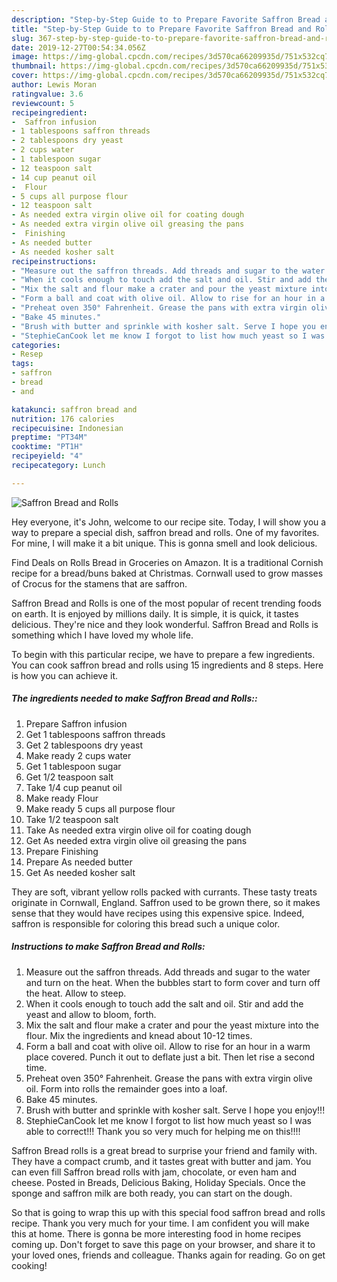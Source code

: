 ```yaml
---
description: "Step-by-Step Guide to to Prepare Favorite Saffron Bread and Rolls"
title: "Step-by-Step Guide to to Prepare Favorite Saffron Bread and Rolls"
slug: 367-step-by-step-guide-to-to-prepare-favorite-saffron-bread-and-rolls
date: 2019-12-27T00:54:34.056Z
image: https://img-global.cpcdn.com/recipes/3d570ca66209935d/751x532cq70/saffron-bread-and-rolls-recipe-main-photo.jpg
thumbnail: https://img-global.cpcdn.com/recipes/3d570ca66209935d/751x532cq70/saffron-bread-and-rolls-recipe-main-photo.jpg
cover: https://img-global.cpcdn.com/recipes/3d570ca66209935d/751x532cq70/saffron-bread-and-rolls-recipe-main-photo.jpg
author: Lewis Moran
ratingvalue: 3.6
reviewcount: 5
recipeingredient:
-  Saffron infusion
- 1 tablespoons saffron threads
- 2 tablespoons dry yeast
- 2 cups water
- 1 tablespoon sugar
- 12 teaspoon salt
- 14 cup peanut oil
-  Flour
- 5 cups all purpose flour
- 12 teaspoon salt
- As needed extra virgin olive oil for coating dough
- As needed extra virgin olive oil greasing the pans
-  Finishing
- As needed butter
- As needed kosher salt
recipeinstructions:
- "Measure out the saffron threads. Add threads and sugar to the water and turn on the heat. When the bubbles start to form cover and turn off the heat. Allow to steep."
- "When it cools enough to touch add the salt and oil. Stir and add the yeast and allow to bloom, forth."
- "Mix the salt and flour make a crater and pour the yeast mixture into the flour. Mix the ingredients and knead about 10-12 times."
- "Form a ball and coat with olive oil. Allow to rise for an hour in a warm place covered. Punch it out to deflate just a bit. Then let rise a second time."
- "Preheat oven 350° Fahrenheit. Grease the pans with extra virgin olive oil. Form into rolls the remainder goes into a loaf."
- "Bake 45 minutes."
- "Brush with butter and sprinkle with kosher salt. Serve I hope you enjoy!!!"
- "StephieCanCook let me know I forgot to list how much yeast so I was able to correct!!! Thank you so very much for helping me on this!!!!"
categories:
- Resep
tags:
- saffron
- bread
- and

katakunci: saffron bread and
nutrition: 176 calories
recipecuisine: Indonesian
preptime: "PT34M"
cooktime: "PT1H"
recipeyield: "4"
recipecategory: Lunch

---
```



![Saffron Bread and Rolls](https://img-global.cpcdn.com/recipes/3d570ca66209935d/751x532cq70/saffron-bread-and-rolls-recipe-main-photo.jpg)

Hey everyone, it's John, welcome to our recipe site. Today, I will show you a way to prepare a special dish, saffron bread and rolls. One of my favorites. For mine, I will make it a bit unique. This is gonna smell and look delicious.

Find Deals on Rolls Bread in Groceries on Amazon. It is a traditional Cornish recipe for a bread/buns baked at Christmas. Cornwall used to grow masses of Crocus for the stamens that are saffron.

Saffron Bread and Rolls is one of the most popular of recent trending foods on earth. It is enjoyed by millions daily. It is simple, it is quick, it tastes delicious. They're nice and they look wonderful. Saffron Bread and Rolls is something which I have loved my whole life.


To begin with this particular recipe, we have to prepare a few ingredients. You can cook saffron bread and rolls using 15 ingredients and 8 steps. Here is how you can achieve it.

##### The ingredients needed to make Saffron Bread and Rolls::

1. Prepare  Saffron infusion
1. Get 1 tablespoons saffron threads
1. Get 2 tablespoons dry yeast
1. Make ready 2 cups water
1. Get 1 tablespoon sugar
1. Get 1/2 teaspoon salt
1. Take 1/4 cup peanut oil
1. Make ready  Flour
1. Make ready 5 cups all purpose flour
1. Take 1/2 teaspoon salt
1. Take As needed extra virgin olive oil for coating dough
1. Get As needed extra virgin olive oil greasing the pans
1. Prepare  Finishing
1. Prepare As needed butter
1. Get As needed kosher salt


They are soft, vibrant yellow rolls packed with currants. These tasty treats originate in Cornwall, England. Saffron used to be grown there, so it makes sense that they would have recipes using this expensive spice. Indeed, saffron is responsible for coloring this bread such a unique color. 

##### Instructions to make Saffron Bread and Rolls:

1. Measure out the saffron threads. Add threads and sugar to the water and turn on the heat. When the bubbles start to form cover and turn off the heat. Allow to steep.
1. When it cools enough to touch add the salt and oil. Stir and add the yeast and allow to bloom, forth.
1. Mix the salt and flour make a crater and pour the yeast mixture into the flour. Mix the ingredients and knead about 10-12 times.
1. Form a ball and coat with olive oil. Allow to rise for an hour in a warm place covered. Punch it out to deflate just a bit. Then let rise a second time.
1. Preheat oven 350° Fahrenheit. Grease the pans with extra virgin olive oil. Form into rolls the remainder goes into a loaf.
1. Bake 45 minutes.
1. Brush with butter and sprinkle with kosher salt. Serve I hope you enjoy!!!
1. StephieCanCook let me know I forgot to list how much yeast so I was able to correct!!! Thank you so very much for helping me on this!!!!


Saffron Bread rolls is a great bread to surprise your friend and family with. They have a compact crumb, and it tastes great with butter and jam. You can even fill Saffron bread rolls with jam, chocolate, or even ham and cheese. Posted in Breads, Delicious Baking, Holiday Specials. Once the sponge and saffron milk are both ready, you can start on the dough. 

So that is going to wrap this up with this special food saffron bread and rolls recipe. Thank you very much for your time. I am confident you will make this at home. There is gonna be more interesting food in home recipes coming up. Don't forget to save this page on your browser, and share it to your loved ones, friends and colleague. Thanks again for reading. Go on get cooking!
